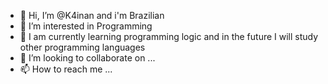 - 👋 Hi, I’m @K4inan and i'm Brazilian
- 👀 I’m interested in Programming
- 🌱 I am currently learning programming logic and in the future I will study other programming languages
- 💞️ I’m looking to collaborate on ...
- 📫 How to reach me ...

<!---
K4inan/K4inan is a ✨ special ✨ repository because its `README.md` (this file) appears on your GitHub profile.
You can click the Preview link to take a look at your changes.
--->
